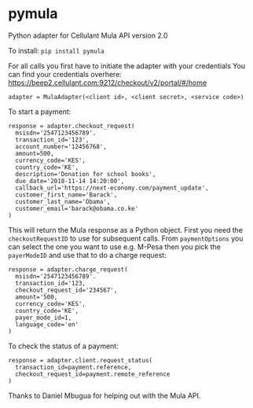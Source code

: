 # pymula

Python adapter for Cellulant Mula API version 2.0

To install: `pip install pymula`

For all calls you first have to initiate the adapter with your credentials
You can find your credentials overhere: https://beep2.cellulant.com:9212/checkout/v2/portal/#/home

```
adapter = MulaAdapter(<client id>, <client secret>, <service code>)
```

To start a payment:

```
response = adapter.checkout_request(
  msisdn='2547123456789'.
  transaction_id='123',
  account_number='12456768',
  amount=500,
  currency_code='KES',
  country_code='KE',
  description='Donation for school books',
  due_date='2018-11-14 14:20:00',
  callback_url='https://next-economy.com/payment_update',
  customer_first_name='Barack',
  customer_last_name='Obama',
  customer_email='barack@obama.co.ke'
)
```

This will return the Mula response as a Python object.
First you need the `checkoutRequestID` to use for subsequent calls.
From `paymentOptions` you can select the one you want to use e.g. M-Pesa then you pick the `payerModeID` and use that to do a charge request:

```
response = adapter.charge_request(
  msisdn='2547123456789'.
  transaction_id='123,
  checkout_request_id='234567',
  amount='500,
  currency_code='KES',
  country_code='KE',
  payer_mode_id=1,
  language_code='en'
)
```

To check the status of a payment:

```
response = adapter.client.request_status(
  transaction_id=payment.reference,
  checkout_request_id=payment.remote_reference
)
```

Thanks to Daniel Mbugua for helping out with the Mula API.





